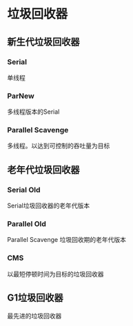 # 垃圾回收器

## 新生代垃圾回收器

### Serial

单线程

### ParNew

多线程版本的Serial

### Parallel Scavenge 

多线程。以达到可控制的吞吐量为目标

## 老年代垃圾回收器

### Serial Old 

Serial垃圾回收器的老年代版本

### Parallel Old

Parallel Scavenge 垃圾回收期的老年代版本

### CMS

以最短停顿时间为目标的垃圾回收器

## G1垃圾回收器

最先进的垃圾回收器
